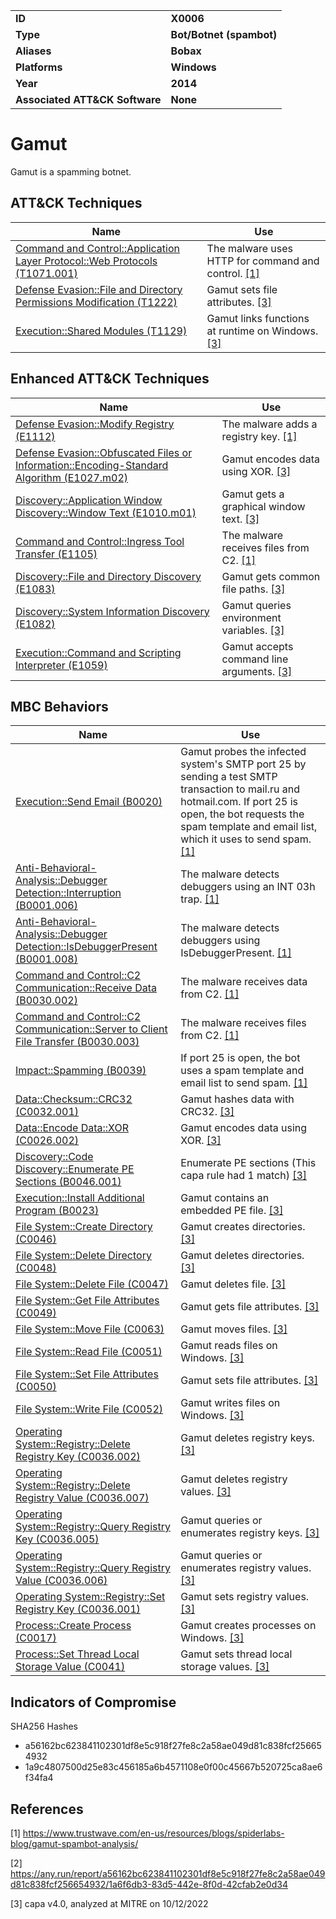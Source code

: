 <table>
<tr>
<td><b>ID</b></td>
<td><b>X0006</b></td>
</tr>
<tr>
<td><b>Type</b></td>
<td><b>Bot/Botnet (spambot)</b></td>
</tr>
<tr>
<td><b>Aliases</b></td>
<td><b>Bobax</b></td>
</tr>
<tr>
<td><b>Platforms</b></td>
<td><b>Windows</b></td>
</tr>
<tr>
<td><b>Year</b></td>
<td><b>2014</b></td>
</tr>
<tr>
<td><b>Associated ATT&CK Software</b></td>
<td><b>None</b></td>
</tr>
</table>


# Gamut

Gamut is a spamming botnet.

## ATT&CK Techniques

|Name|Use|
|---|---|
|[Command and Control::Application Layer Protocol::Web Protocols (T1071.001)](https://attack.mitre.org/techniques/T1071/001/)|The malware uses HTTP for command and control. [[1]](#1)|
|[Defense Evasion::File and Directory Permissions Modification (T1222)](https://attack.mitre.org/techniques/T1222)|Gamut sets file attributes. [[3]](#3)|
|[Execution::Shared Modules (T1129)](https://attack.mitre.org/techniques/T1129)|Gamut links functions at runtime on Windows. [[3]](#3)|

## Enhanced ATT&CK Techniques

|Name|Use|
|---|---|
|[Defense Evasion::Modify Registry (E1112)](../defense-evasion/modify-registry.md)|The malware adds a registry key. [[1]](#1)|
|[Defense Evasion::Obfuscated Files or Information::Encoding-Standard Algorithm (E1027.m02)](../defense-evasion/obfuscated-files-or-information.md)|Gamut encodes data using XOR. [[3]](#3)|
|[Discovery::Application Window Discovery::Window Text (E1010.m01)](../discovery/application-window-discovery.md)|Gamut gets a graphical window text. [[3]](#3)|
|[Command and Control::Ingress Tool Transfer (E1105)](../command-and-control/ingress-tool-transfer.md)|The malware receives files from C2. [[1]](#1)|
|[Discovery::File and Directory Discovery (E1083)](../discovery/file-and-directory-discovery.md)|Gamut gets common file paths. [[3]](#3)|
|[Discovery::System Information Discovery (E1082)](../discovery/system-information-discovery.md)|Gamut queries environment variables. [[3]](#3)|
|[Execution::Command and Scripting Interpreter (E1059)](../execution/command-and-scripting-interpreter.md)|Gamut accepts command line arguments. [[3]](#3)|

## MBC Behaviors

|Name|Use|
|---|---|
|[Execution::Send Email (B0020)](../execution/send-email.md)|Gamut probes the infected system's SMTP port 25 by sending a test SMTP transaction to mail.ru and hotmail.com. If port 25 is open, the bot requests the spam template and email list, which it uses to send spam. [[1]](#1)|
|[Anti-Behavioral-Analysis::Debugger Detection::Interruption (B0001.006)](../anti-behavioral-analysis/debugger-detection.md)|The malware detects debuggers using an INT 03h trap. [[1]](#1)|
|[Anti-Behavioral-Analysis::Debugger Detection::IsDebuggerPresent (B0001.008)](../anti-behavioral-analysis/debugger-detection.md)|The malware detects debuggers using IsDebuggerPresent. [[1]](#1)|
|[Command and Control::C2 Communication::Receive Data (B0030.002)](../command-and-control/c2-communication.md)|The malware receives data from C2. [[1]](#1)|
|[Command and Control::C2 Communication::Server to Client File Transfer (B0030.003)](../command-and-control/c2-communication.md)|The malware receives files from C2. [[1]](#1)|
|[Impact::Spamming (B0039)](../impact/spamming.md)|If port 25 is open, the bot uses a spam template and email list to send spam. [[1]](#1)|
|[Data::Checksum::CRC32 (C0032.001)](../micro-behaviors/data/checksum.md)|Gamut hashes data with CRC32. [[3]](#3)|
|[Data::Encode Data::XOR (C0026.002)](../micro-behaviors/data/encode-data.md)|Gamut encodes data using XOR. [[3]](#3)|
|[Discovery::Code Discovery::Enumerate PE Sections (B0046.001)](../discovery/code-discovery.md)|Enumerate PE sections (This capa rule had 1 match) [[3]](#3)|
|[Execution::Install Additional Program (B0023)](../execution/install-additional-program.md)|Gamut contains an embedded PE file. [[3]](#3)|
|[File System::Create Directory (C0046)](../micro-behaviors/file-system/create-directory.md)|Gamut creates directories. [[3]](#3)|
|[File System::Delete Directory (C0048)](../micro-behaviors/file-system/delete-directory.md)|Gamut deletes directories. [[3]](#3)|
|[File System::Delete File (C0047)](../micro-behaviors/file-system/delete-file.md)|Gamut deletes file. [[3]](#3)|
|[File System::Get File Attributes (C0049)](../micro-behaviors/file-system/get-file-attributes.md)|Gamut gets file attributes. [[3]](#3)|
|[File System::Move File (C0063)](../micro-behaviors/file-system/move-file.md)|Gamut moves files. [[3]](#3)|
|[File System::Read File (C0051)](../micro-behaviors/file-system/read-file.md)|Gamut reads files on Windows. [[3]](#3)|
|[File System::Set File Attributes (C0050)](../micro-behaviors/file-system/set-file-attributes.md)|Gamut sets file attributes. [[3]](#3)|
|[File System::Write File (C0052)](../micro-behaviors/file-system/writes-file.md)|Gamut writes files on Windows. [[3]](#3)|
|[Operating System::Registry::Delete Registry Key (C0036.002)](../micro-behaviors/operating-system/registry.md)|Gamut deletes registry keys. [[3]](#3)|
|[Operating System::Registry::Delete Registry Value (C0036.007)](../micro-behaviors/operating-system/registry.md)|Gamut deletes registry values. [[3]](#3)|
|[Operating System::Registry::Query Registry Key (C0036.005)](../micro-behaviors/operating-system/registry.md)|Gamut queries or enumerates registry keys. [[3]](#3)|
|[Operating System::Registry::Query Registry Value (C0036.006)](../micro-behaviors/operating-system/registry.md)|Gamut queries or enumerates registry values. [[3]](#3)|
|[Operating System::Registry::Set Registry Key (C0036.001)](../micro-behaviors/operating-system/registry.md)|Gamut sets registry values. [[3]](#3)|
|[Process::Create Process (C0017)](../micro-behaviors/process/create-process.md)|Gamut creates processes on Windows. [[3]](#3)|
|[Process::Set Thread Local Storage Value (C0041)](../micro-behaviors/process/set-thread-local-storage-value.md)|Gamut sets thread local storage values. [[3]](#3)|

## Indicators of Compromise

SHA256 Hashes
- a56162bc623841102301df8e5c918f27fe8c2a58ae049d81c838fcf256654932
- 1a9c4807500d25e83c456185a6b4571108e0f00c45667b520725ca8ae6f34fa4

## References

<a name="1">[1]</a> https://www.trustwave.com/en-us/resources/blogs/spiderlabs-blog/gamut-spambot-analysis/

<a name="2">[2]</a> https://any.run/report/a56162bc623841102301df8e5c918f27fe8c2a58ae049d81c838fcf256654932/1a6f6db3-83d5-442e-8f0d-42cfab2e0d34

<a name="3">[3]</a> capa v4.0, analyzed at MITRE on 10/12/2022

